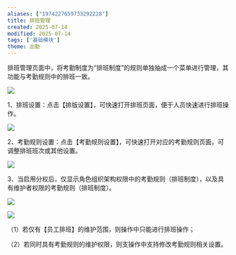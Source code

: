 ```yaml
---
aliases: ["1974227659733292228"]
title: 排班管理
created: 2025-07-14
modified: 2025-07-14
tags: ['基础模块']
theme: 出勤
---
```


排班管理页面中，将考勤制度为“排班制度”的规则单独抽成一个菜单进行管理，其功能与考勤规则中的排班一致。

![](9dfb48351826fa214f4d877b8819b66e.jpg)

1、排班设置：点击【排版设置】，可快速打开排班页面，便于人员快速进行排班操作。

![](273ba6a414cab2001e58d1db1776966d.jpg)

2、考勤规则设置：点击【考勤规则设置】，可快速打开对应的考勤规则页面，可调整排班班次或其他设置。

![](5af8f8d0a97cb26057f8b0ebacea8566.jpg)

3、当启用分权后，仅显示角色组织架构权限中的考勤规则（排班制度），以及具有维护者权限的考勤规则（排班制度）。

![](21ce7ead4243a16999258c0717e30e7c.jpg)

![](1ef59d177e9425ecd5751b12e4ec9550.jpg)

（1）若仅有【员工排班】的维护范围，则操作中只能进行排班操作；

（2）若同时具有考勤规则的维护权限，则支操作中支持修改考勤规则相关设置。